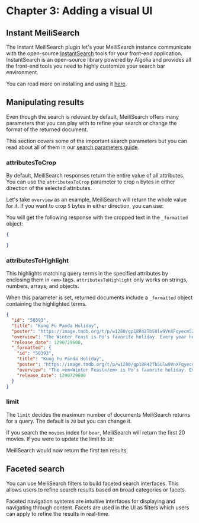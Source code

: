 # Chapter 3: Adding a visual UI

## Instant MeiliSearch

The Instant MeiliSearch plugin let's your MeiliSearch instance communicate with the open-source [InstantSearch](https://github.com/algolia/instantsearch.js) tools for your front-end application. InstantSearch is an open-source library powered by Algolia and provides all the front-end tools you need to highly customize your search bar environment.

You can read more on installing and using it [here](https://github.com/meilisearch/instant-meilisearch#instant-meilisearch).

## Manipulating results

Even though the search is relevant by default, MeiliSearch offers many parameters that you can play with to refine your search or change the format of the returned document.

This section covers some of the important search parameters but you can read about all of them in our [search parameters guide](/reference/features/search_parameters.md).

### attributesToCrop

By default, MeiliSearch responses return the entire value of all attributes. You can use the `attributesToCrop` parameter to crop `n` bytes in either direction of the selected attributes.

Let's take `overview` as an example, MeiliSearch will return the whole value for it. If you want to crop  `5` bytes in either direction, you can use:

<CodeSamples id= "getting_started_attributesToCrop_md" />

You will get the following response with the cropped text in the `_formatted` object:

```json
{

}
```

### attributesToHighlight

This highlights matching query terms in the specified attributes by enclosing them in `<em>` tags. `attributesToHighlight` only works on strings, numbers, arrays, and objects.

When this parameter is set, returned documents include a `_formatted` object containing the highlighted terms.

<CodeSamples id= "getting_started_attributesToHighlight_md" />

```json
{
  "id": "50393",
  "title": "Kung Fu Panda Holiday",
  "poster": "https://image.tmdb.org/t/p/w1280/gp18R42TbSUlw9VnXFqyecm52lq.jpg",
  "overview": "The Winter Feast is Po's favorite holiday. Every year he and his father hang decorations, cook together, and serve noodle soup to the villagers. But this year Shifu informs Po that as Dragon Warrior, it is his duty to host the formal Winter Feast at the Jade Palace. Po is caught between his obligations as the Dragon Warrior and his family traditions: between Shifu and Mr. Ping.",
  "release_date": 1290729600,
  "_formatted": {
    "id": "50393",
    "title": "Kung Fu Panda Holiday",
    "poster": "https://image.tmdb.org/t/p/w1280/gp18R42TbSUlw9VnXFqyecm52lq.jpg",
    "overview": "The <em>Winter Feast</em> is Po's favorite holiday. Every year he and his father hang decorations, cook together, and serve noodle soup to the villagers. But this year Shifu informs Po that as Dragon Warrior, it is his duty to host the formal <em>Winter Feast</em> at the Jade Palace. Po is caught between his obligations as the Dragon Warrior and his family traditions: between Shifu and Mr. Ping.",
    "release_date": 1290729600
  }
}
```

### limit

The `limit` decides the maximum number of documents MeiliSearch returns for a query. The default is `20` but you can change it.

If you search the `movies` index for `bear`, MeiliSearch will return the first 20 movies. If you were to update the limit to `10`:

<CodeSamples id= "getting_started_limit_md" />

MeiliSearch would now return the first ten results.

## Faceted search

You can use MeiliSearch filters to build faceted search interfaces. This allows users to refine search results based on broad categories or facets.

Faceted navigation systems are intuitive interfaces for displaying and navigating through content. Facets are used in the UI as filters which users can apply to refine the results in real-time.
